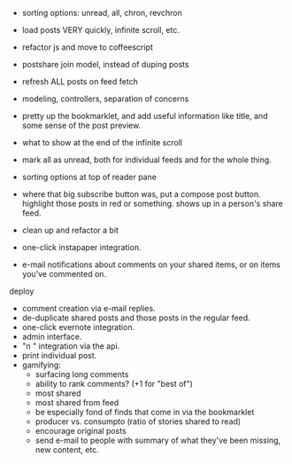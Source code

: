- sorting options: unread, all, chron, revchron
- load posts VERY quickly, infinite scroll, etc.
- refactor js and move to coffeescript
- postshare join model, instead of duping posts
- refresh ALL posts on feed fetch
- modeling, controllers, separation of concerns
- pretty up the bookmarklet, and add useful information like title, and some sense of the post preview.
- what to show at the end of the infinite scroll
- mark all as unread, both for individual feeds and for the whole thing.
- sorting options at top of reader pane
- where that big subscribe button was, put a compose post button. highlight those posts in red or something. shows up in a person's share feed.
- clean up and refactor a bit

- one-click instapaper integration.
- e-mail notifications about comments on your shared items, or on items you've commented on.

deploy

- comment creation via e-mail replies.
- de-duplicate shared posts and those posts in the regular feed.
- one-click evernote integration.
- admin interface.
- "n <note>" integration via the api.
- print individual post.
- gamifying:
	- surfacing long comments
	- ability to rank comments? (+1 for "best of")
	- most shared
	- most shared from feed
	- be especially fond of finds that come in via the bookmarklet
	- producer vs. consumpto (ratio of stories shared to read)
	- encourage original posts
	- send e-mail to people with summary of what they've been missing, new content, etc.